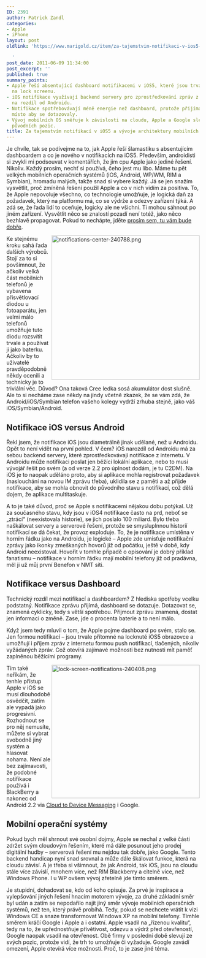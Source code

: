 ```yaml
---
ID: 2391
author: Patrick Zandl
categories:
- Apple
- iPhone
layout: post
oldlink: 'https://www.marigold.cz/item/za-tajemstvim-notifikaci-v-ios5-a-vyvoje-architektury-mobilnich-operacnich-systemu

  '
post_date: 2011-06-09 11:34:00
post_excerpt: ''
published: true
summary_points:
- Apple řeší absentující dashboard notifikacemi v iOS5, které jsou trvale přítomné
  na lock screenu.
- iOS notifikace využívají backend servery pro zprostředkování zpráv z internetu,
  na rozdíl od Androidu.
- Notifikace spotřebovávají méně energie než dashboard, protože přijímají zprávy,
  místo aby se dotazovaly.
- Vývoj mobilních OS směřuje k závislosti na cloudu, Apple a Google slevují ze svých
  původních pozic.
title: Za tajemstvím notifikací v iOS5 a vývoje architektury mobilních operačních systémů
---
```


Je chvíle, tak se podívejme na to, jak Apple řeší šlamastiku s absentujícím dashboardem a co je nového v notifikacích na iOS5.
Především, androidisti si zvykli mi podsouvat v komentářích, že jim cpu Apple jako jediné řešení. Nikoliv. Každý prosím, nechť si používá, čeho jest mu libo. Máme tu pět velkých mobilních operačních systémů (iOS, Android, WP/WM, RIM a Symbian), hromadu malých, takže snad si vybere každý. Já se jen snažím vysvětlit, proč zmíněná řešení použil Apple a co v nich vidím za positiva. To, že Apple nepovoluje všechno, co technologie umožňuje, je logická daň za požadavek, který na platformu má, co se výdrže a odezvy zařízení týká. A zdá se, že řada lidí to oceňuje, logicky ale ne všichni. Ti mohou sáhnout po jiném zařízení. Vysvětlit něco se znalostí pozadí není totéž, jako něco bezhlavě propagovat. Pokud to nechápte, jděte <a href="http://www.disney.com">prosím sem, tu vám bude dobře</a>.   

<img src="http://www.marigold.cz/wp-content/uploads/notifications-center-240788.png" alt="notifications-center-240788.png" border="0" width="386" height="377" align="right" />Ke stejnému kroku sahá řada dalších výrobců. Stojí za to si povšimnout, že ačkoliv velká část mobilních telefonů je vybavena přisvětlovací diodou u fotoaparátu, jen velmi málo telefonů umožňuje tuto diodu rozsvítit trvale a používat ji jako baterku. Ačkoliv by to uživatelé pravděpodobně někdy ocenili a technicky je to triviální věc. Důvod? Ona taková Cree ledka sosá akumulátor dost slušně. Ale to si necháme zase někdy na jindy včetně zkazek, že se vám zdá, že Android/iOS/Symbian telefon vašeho kolegy vydrží zrhuba stejně, jako váš iOS/Symbian/Android. 

<h2>Notifikace iOS versus Android</h2>

Řekl jsem, že notifikace iOS jsou diametrálně jinak udělané, než u Androidu. Opět to není vidět na první pohled. V čem? iOS narozdíl od Androidu má za sebou backend servery, které zprostředkovávají notifikace z internetu. V Androidu může notifikaci poslat jen běžící lokální aplikace, nebo to musí vývojář řešit po svém (a od verze 2.2 pro úplnost dodám, je tu C2DM). Na iOS je to naopak uděláno proto, aby si aplikace mohla registrovat požadavek (naslouchání na novou IM zprávu třeba), uklidila se z paměti a až přijde notifikace, aby se mohla obnovit do původního stavu s notifikací, což dělá dojem, že aplikace multitaskuje.

A to je také důvod, proč se Apple s notifikacemi nějakou dobu potýkal. Už za současného stavu, kdy jsou v iOS4 notifikace často na prd, neboť se „ztrácí“ (neexistovala historie), se jich poslalo 100 miliard. Bylo třeba naškálovat servery a serverové řešení, protože se smysluplnnou historií notifikací se dá čekat, že provoz exploduje.  To, že je notifikace umístěna v horním řádku jako na Androidu, je logické – Apple zde umisťuje notifikační zprávy jako ikonky zmeškaných hovorů již od počátku, ještě v době, kdy Android neexistoval. Hovořit v tomhle případě o opisování je dobrý příklad fanatismu – notifikace v horním řádku mají mobilní telefony již od pradávna, měl ji už můj první Benefon v NMT síti. 

<h2>Notifikace versus Dashboard</h2>

Technický rozdíl mezi notifikací a dashboardem? Z hlediska spotřeby vcelku podstatný. Notifikace zprávu přijímá, dashboard se dotazuje. Dotazovat se, znamená cyklicky, tedy s větší spotřebou. Přijmout zprávu znamená, dostat jen informaci o změně. Zase, jde o procenta baterie a to není málo. 

Když jsem tedy mluvil o tom, že Apple pojme dashboard po svém, stalo se. Jen formou notifikací – jsou trvale přítomné na locknuté iOS5 obrazovce a umožňují i příjem zpráv z internetu formou push notifikací, tlačených, nikoliv vyžádaných zpráv. Což otevírá zajímavé možnosti bez nutnosti mít paměť zaplněnou běžícími programy. 

<img src="http://www.marigold.cz/wp-content/uploads/lock-screen-notifications-240408.png" alt="lock-screen-notifications-240408.png" border="0" width="386" height="348" align="right" />
Tím také neříkám, že tenhle přístup Apple v iOS se musí dlouhodobě osvědčit, zatím ale vypadá jako progresivní. Rozhodnout se pro něj nemusíte, můžete si vybrat svobodně jiný systém a hlasovat nohama. Není ale bez zajímavosti, že podobné notifikace používá i BlackBerry a nakonec od Android 2.2 via <a href="http://android-developers.blogspot.com/2010/05/android-cloud-to-device-messaging.html">Cloud to Device Messaging</a> i Google. 

<h2>Mobilní operační systémy</h2>

Pokud bych měl shrnout své osobní dojmy, Apple se nechal z velké části zdržet svým cloudovým řešením, které má dále posunout jeho prodej digitální hudby – serverová řešení mu nejdou tak dobře, jako Google. Tento backend handicap nyní snad srovnal a může dále škálovat funkce, která na cloudu závisí. A je třeba si všimnout, že jak Android, tak iOS, jsou na cloudu stále více závislí, mnohem více, než RIM Blackberry a citelně více, než Windows Phone. I u WP ovšem vývoj zřetelně jde tímto směrem. 

Je stupidní, dohadovat se, kdo od koho opisuje. Za prvé je inspirace a vylepšování jiných řešení hnacím motorem vývoje, za druhé základní směr byl udán a zatím se nepodařilo najít jiný směr vývoje mobilních operačních systémů, než ten, který právě probíhá. Tedy, pokud se nechcete vrátit k vizi Windows CE a snaze transformovat Windows XP na mobilní telefony. Tímhle směrem kráčí Google i Apple a i ostatní. Apple vsadil na „řízenou kvalitu“, tedy na to, že upřednostňuje přívětivost, odezvu a výdrž před otevřeností, Google naopak vsadil na otevřenost. Obě firmy v poslední době slevují ze svých pozic, protože vidí, že trh to umožňuje či vyžaduje. Google zavádí omezení, Apple otevírá více možností. Proč, to je zase jiné téma.